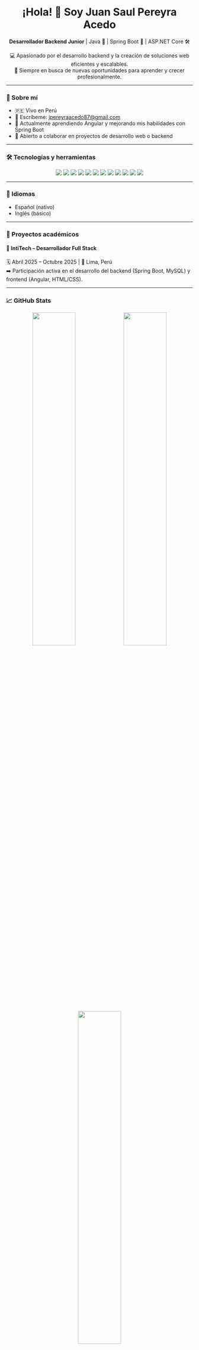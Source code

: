 <h1 align="center">¡Hola! 👋 Soy Juan Saul Pereyra Acedo</h1>

<p align="center">
  <strong>Desarrollador Backend Junior</strong> | Java 🧠 | Spring Boot 🌱 | ASP.NET Core 🛠️
</p>

<p align="center">
  💻 Apasionado por el desarrollo backend y la creación de soluciones web eficientes y escalables. <br>
  🎯 Siempre en busca de nuevas oportunidades para aprender y crecer profesionalmente. <br>
</p>

---

### 📍 Sobre mí

- 🇵🇪 Vivo en Perú  
- 📧 Escríbeme: [jpereyraacedo87@gmail.com](mailto:jpereyraacedo87@gmail.com)  
- 🌱 Actualmente aprendiendo Angular y mejorando mis habilidades con Spring Boot  
- 🤝 Abierto a colaborar en proyectos de desarrollo web o backend  

---

### 🛠️ Tecnologías y herramientas

<p align="center">
  <img src="https://img.shields.io/badge/Java-ED8B00?style=for-the-badge&logo=java&logoColor=white"/>
  <img src="https://img.shields.io/badge/SpringBoot-6DB33F?style=for-the-badge&logo=spring-boot&logoColor=white"/>
  <img src="https://img.shields.io/badge/ASP.NET-512BD4?style=for-the-badge&logo=dotnet&logoColor=white"/>
  <img src="https://img.shields.io/badge/MySQL-4479A1?style=for-the-badge&logo=mysql&logoColor=white"/>
  <img src="https://img.shields.io/badge/C%23-239120?style=for-the-badge&logo=c-sharp&logoColor=white"/>
  <img src="https://img.shields.io/badge/Angular-DD0031?style=for-the-badge&logo=angular&logoColor=white"/>
  <img src="https://img.shields.io/badge/HTML5-E34F26?style=for-the-badge&logo=html5&logoColor=white"/>
  <img src="https://img.shields.io/badge/CSS3-1572B6?style=for-the-badge&logo=css3&logoColor=white"/>
  <img src="https://img.shields.io/badge/JavaScript-F7DF1E?style=for-the-badge&logo=javascript&logoColor=black"/>
  <img src="https://img.shields.io/badge/Postman-FF6C37?style=for-the-badge&logo=postman&logoColor=white"/>
  <img src="https://img.shields.io/badge/MongoDB-4EA94B?style=for-the-badge&logo=mongodb&logoColor=white"/>
  <img src="https://img.shields.io/badge/Kotlin-0095D5?style=for-the-badge&logo=kotlin&logoColor=white"/>
</p>

---

### 🧠 Idiomas

- Español (nativo)
- Inglés (básico)

---

### 🧪 Proyectos académicos

#### 📌 IntiTech – Desarrollador Full Stack  
🗓️ Abril 2025 – Octubre 2025 | 📍 Lima, Perú  
➡️ Participación activa en el desarrollo del backend (Spring Boot, MySQL) y frontend (Angular, HTML/CSS).

---

### 📈 GitHub Stats

<p align="center">
  <img src="https://github-readme-stats.vercel.app/api?username=TU-USUARIO&show_icons=true&theme=tokyonight" width="48%" />
  <img src="https://github-readme-streak-stats.herokuapp.com/?user=TU-USUARIO&theme=tokyonight" width="48%" />
</p>

<p align="center">
  <img src="https://github-readme-stats.vercel.app/api/top-langs/?username=TU-USUARIO&layout=compact&theme=tokyonight" width="48%" />
</p>

---

### 💬 Frase que me representa

> *"Cada línea de código es una oportunidad para aprender algo nuevo."*

---

### 🚀 ¡Gracias por visitar mi perfil!

<p align="center">
  <img src="https://komarev.com/ghpvc/?username=TU-USUARIO&label=Visitas&color=0e75b6&style=flat" alt="visit-count" />
</p>
